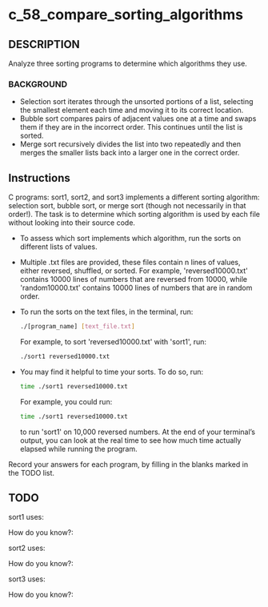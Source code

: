 # c_58_compare_sorting_algorithms

## DESCRIPTION

Analyze three sorting programs to determine which algorithms they use.

### BACKGROUND

- Selection sort iterates through the unsorted portions of a list, selecting the smallest element each time and moving it to its correct location.
- Bubble sort compares pairs of adjacent values one at a time and swaps them if they are in the incorrect order. This continues until the list is sorted.
- Merge sort recursively divides the list into two repeatedly and then merges the smaller lists back into a larger one in the correct order.

## Instructions

C programs: sort1, sort2, and sort3 implements a different sorting algorithm: selection sort, bubble sort, or merge sort (though not necessarily in that order!). The task is to determine which sorting algorithm is used by each file without looking into their source code.

- To assess which sort implements which algorithm, run the sorts on different lists of values.
- Multiple .txt files are provided, these files contain n lines of values, either reversed, shuffled, or sorted. For example, 'reversed10000.txt' contains 10000 lines of numbers that are reversed from 10000, while 'random10000.txt' contains 10000 lines of numbers that are in random order.
- To run the sorts on the text files, in the terminal, run:

  ```bash
  ./[program_name] [text_file.txt]
  ```

  For example, to sort 'reversed10000.txt' with 'sort1', run:

  ```bash
  ./sort1 reversed10000.txt
  ```

- You may find it helpful to time your sorts. To do so, run:

  ```bash
  time ./sort1 reversed10000.txt
  ```

  For example, you could run:
  
  ```bash
  time ./sort1 reversed10000.txt
  ```
  
  to run 'sort1' on 10,000 reversed numbers. At the end of your terminal’s output, you can look at the real time to see how much time actually elapsed while running the program.

Record your answers for each program, by filling in the blanks marked in the TODO list.

## TODO

sort1 uses:

How do you know?:

sort2 uses:

How do you know?:

sort3 uses:

How do you know?:
